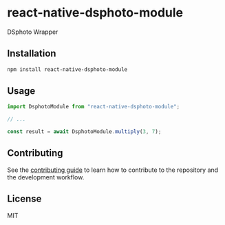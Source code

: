 # react-native-dsphoto-module

DSphoto Wrapper

## Installation

```sh
npm install react-native-dsphoto-module
```

## Usage

```js
import DsphotoModule from "react-native-dsphoto-module";

// ...

const result = await DsphotoModule.multiply(3, 7);
```

## Contributing

See the [contributing guide](CONTRIBUTING.md) to learn how to contribute to the repository and the development workflow.

## License

MIT
